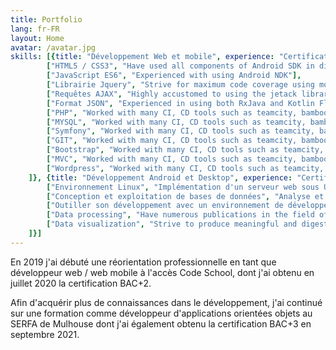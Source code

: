 ```yaml
---
title: Portfolio
lang: fr-FR
layout: Home
avatar: /avatar.jpg
skills: [{title: "Développement Web et mobile", experience: "Certification BAC+2", skills: [
        ["HTML5 / CSS3", "Have used all components of Android SDK in different projects"], 
        ["JavaScript ES6", "Experienced with using Android NDK"], 
        ["Librairie Jquery", "Strive for maximum code coverage using modern test-first development"],
        ["Requêtes AJAX", "Highly accustomed to using the jetack libraries"],
        ["Format JSON", "Experienced in using both RxJava and Kotlin Flow in different projects"],
        ["PHP", "Worked with many CI, CD tools such as teamcity, bamboo, and bitbucket pipelines"],
        ["MYSQL", "Worked with many CI, CD tools such as teamcity, bamboo, and bitbucket pipelines"],
        ["Symfony", "Worked with many CI, CD tools such as teamcity, bamboo, and bitbucket pipelines"],
        ["GIT", "Worked with many CI, CD tools such as teamcity, bamboo, and bitbucket pipelines"],
        ["Bootstrap", "Worked with many CI, CD tools such as teamcity, bamboo, and bitbucket pipelines"],
        ["MVC", "Worked with many CI, CD tools such as teamcity, bamboo, and bitbucket pipelines"],
        ["Wordpress", "Worked with many CI, CD tools such as teamcity, bamboo, and bitbucket pipelines"]
    ]}, {title: "Développement Android et Desktop", experience: "Certification BAC+3", skills: [
        ["Environnement Linux", "Implémentation d'un serveur web sous Ubuntu"],
        ["Conception et exploitation de bases de données", "Analyse et modélisation / Principes élémentaires et structure d'une base de données / Les bases de données MySQL / SQL"],
        ["Outiller son développement avec un environnement de développement", "IntelliJ IDEA / Android Studio / Scene Builder"],
        ["Data processing", "Have numerous publications in the field of medical signal and image processing"],
        ["Data visualization", "Strive to produce meaningful and digestable visualization of big data"]
    ]}]
---
```


En 2019 j'ai débuté une réorientation professionnelle  en tant que développeur web / web mobile à l'accès Code School, dont j'ai obtenu en juillet 2020 la certification BAC+2.

Afin d'acquérir plus de connaissances dans le développement, j'ai continué sur une formation comme développeur d'applications orientées objets au SERFA de Mulhouse dont j'ai également obtenu la certification BAC+3 en septembre 2021.

<br/>